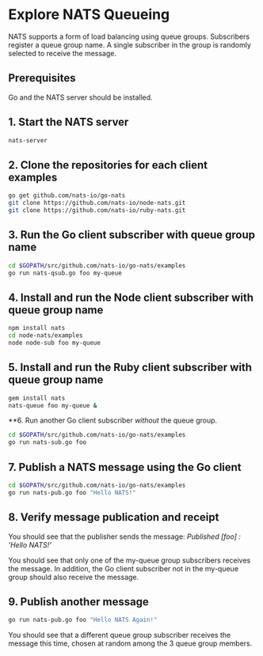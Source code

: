 # Explore NATS Queueing

NATS supports a form of load balancing using queue groups. Subscribers register a queue group name. A single subscriber in the group is randomly selected to receive the message.

## Prerequisites

Go and the NATS server should be installed.

## 1. Start the NATS server

```sh
nats-server
```

## 2. Clone the repositories for each client examples

```sh
go get github.com/nats-io/go-nats
git clone https://github.com/nats-io/node-nats.git
git clone https://github.com/nats-io/ruby-nats.git
```

## 3. Run the Go client subscriber with queue group name

```sh
cd $GOPATH/src/github.com/nats-io/go-nats/examples
go run nats-qsub.go foo my-queue
```

## 4. Install and run the Node client subscriber with queue group name

```sh
npm install nats
cd node-nats/examples
node node-sub foo my-queue
```

## 5. Install and run the Ruby client subscriber with queue group name

```sh
gem install nats
nats-queue foo my-queue &
```

**6. Run another Go client subscriber *without* the queue group.

```sh
cd $GOPATH/src/github.com/nats-io/go-nats/examples
go run nats-sub.go foo
```

## 7. Publish a NATS message using the Go client

```sh
cd $GOPATH/src/github.com/nats-io/go-nats/examples
go run nats-pub.go foo "Hello NATS!"
```

## 8. Verify message publication and receipt

You should see that the publisher sends the message: *Published [foo] : 'Hello NATS!'*

You should see that only one of the my-queue group subscribers receives the message. In addition, the Go client subscriber not in the my-queue group should also receive the message.

## 9. Publish another message

```sh
go run nats-pub.go foo "Hello NATS Again!"
```

You should see that a different queue group subscriber receives the message this time, chosen at random among the 3 queue group members.

